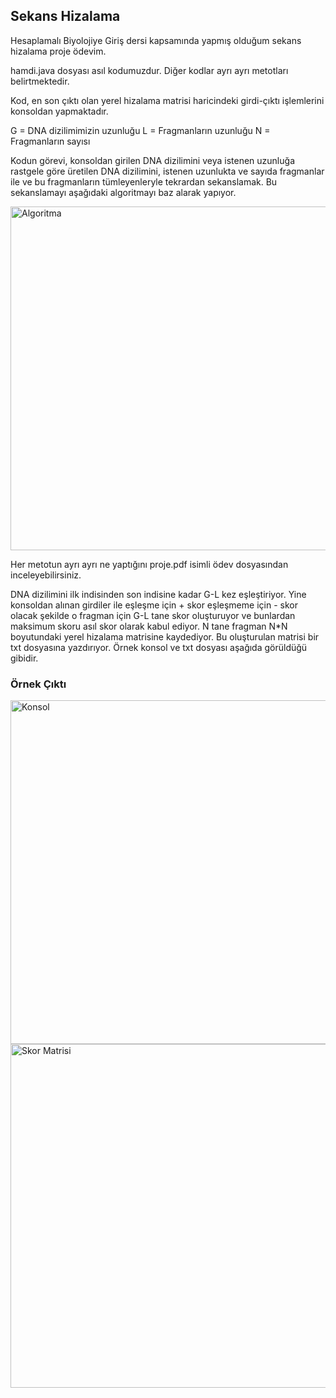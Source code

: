 ## Sekans Hizalama

Hesaplamalı Biyolojiye Giriş dersi kapsamında yapmış olduğum sekans hizalama proje ödevim.

hamdi.java dosyası asıl kodumuzdur. Diğer kodlar ayrı ayrı metotları belirtmektedir.

Kod, en son çıktı olan yerel hizalama matrisi haricindeki girdi-çıktı işlemlerini konsoldan yapmaktadır.

G = DNA dizilimimizin uzunluğu
L = Fragmanların uzunluğu 
N = Fragmanların sayısı

Kodun görevi, konsoldan girilen DNA dizilimini veya istenen uzunluğa rastgele göre üretilen DNA dizilimini, istenen uzunlukta ve sayıda fragmanlar ile ve bu fragmanların tümleyenleryle tekrardan sekanslamak. Bu sekanslamayı aşağıdaki algoritmayı baz alarak yapıyor. 

<img width="550" alt="Algoritma" src="https://user-images.githubusercontent.com/70757964/233127269-9ca10e8e-4656-4212-945e-5c5d43ab3d1f.png">

Her metotun ayrı ayrı ne yaptığını proje.pdf isimli ödev dosyasından inceleyebilirsiniz.

DNA dizilimini ilk indisinden son indisine kadar G-L kez eşleştiriyor. Yine konsoldan alınan girdiler ile eşleşme için + skor eşleşmeme için - skor olacak şekilde o fragman için G-L tane skor oluşturuyor ve bunlardan maksimum skoru asıl skor olarak kabul ediyor. N tane fragman N*N boyutundaki yerel hizalama matrisine kaydediyor. Bu oluşturulan matrisi bir txt dosyasına yazdırıyor. Örnek konsol ve txt dosyası aşağıda görüldüğü gibidir.

### Örnek Çıktı
<img width="550" alt="Konsol" src="https://user-images.githubusercontent.com/70757964/233133067-686319d5-5c88-4a9e-988c-a33a6e4c6070.png">
<img width="550" alt="Skor Matrisi" src="https://user-images.githubusercontent.com/70757964/233133086-84176c89-9cc7-4b40-bfdb-f2af3423aea9.png">

